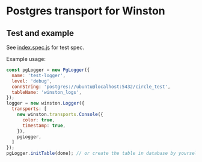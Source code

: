 # Postgres transport for Winston

## Test and example

See [index.spec.js](https:///Madadata/winston-pg/blob/master/test/index.spec.js) for test spec.

Example usage:

```js
const pgLogger = new PgLogger({
  name: 'test-logger',
  level: 'debug',
  connString: 'postgres://ubuntu@localhost:5432/circle_test',
  tableName: 'winston_logs',
});
logger = new winston.Logger({
  transports: [
    new winston.transports.Console({
      color: true,
      timestamp: true,
    }),
    pgLogger,
  ]
});
pgLogger.initTable(done); // or create the table in database by yourself
```
